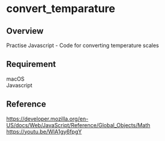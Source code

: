 # convert_temparature

## Overview

Practise Javascript - Code for converting temperature scales

## Requirement

macOS<br>
Javascript

## Reference

https://developer.mozilla.org/en-US/docs/Web/JavaScript/Reference/Global_Objects/Math<br>
https://youtu.be/WlA1gy6fpgY
